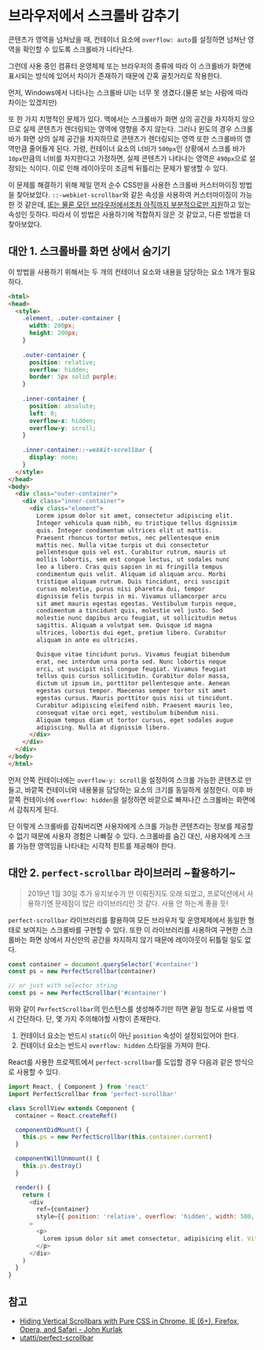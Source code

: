 # 브라우저에서 스크롤바 감추기

콘텐츠가 영역을 넘쳐났을 때, 컨테이너 요소에 `overflow: auto`를 설정하면 넘쳐난 영역을 확인할 수 있도록 스크롤바가 나타난다.

그런데 사용 중인 컴퓨터 운영체제 또는 브라우저의 종류에 따라 이 스크롤바가 화면에 표시되는 방식에 있어서 차이가 존재하기 때문에 간혹 골칫거리로 작용한다.

먼저, Windows에서 나타나는 스크롤바 UI는 너무 못 생겼다.(물론 보는 사람에 따라 차이는 있겠지만)

또 한 가지 치명적인 문제가 있다. 맥에서는 스크롤바가 화면 상의 공간을 차지하지 않으므로 실제 콘텐츠가 렌더링되는 영역에 영향을 주지 않는다. 그러나 윈도의 경우 스크롤바가 화면 상의 실제 공간을 차지하므로 콘텐츠가 렌더링되는 영역 또한 스크롤바의 영역만큼 줄어들게 된다. 가령, 컨테이너 요소의 너비가 `500px`인 상황에서 스크롤 바가 `10px`만큼의 너비를 차지한다고 가정하면, 실제 콘텐츠가 나타나는 영역은 `490px`으로 설정되는 식이다. 이로 인해 레이아웃이 조금씩 뒤틀리는 문제가 발생할 수 있다.

이 문제를 해결하기 위해 제일 먼저 순수 CSS만을 사용한 스크롤바 커스터마이징 방법을 찾아보았다. `::-webkiet-scrollbar`와 같은 속성을 사용하여 커스터마이징이 가능한 것 같은데, [IE는 물론 모던 브라우저에서조차 아직까지 부분적으로만 지원](https://caniuse.com/#feat=css-scrollbar)하고 있는 속성인 듯하다. 따라서 이 방법은 사용하기에 적합하지 않은 것 같았고, 다른 방법을 더 찾아보았다.

## 대안 1. 스크롤바를 화면 상에서 숨기기

이 방법을 사용하기 위해서는 두 개의 컨테이너 요소와 내용을 담당하는 요소 1개가 필요하다.

```html
<html>
<head>
  <style>
    .element, .outer-container {
      width: 200px;
      height: 200px;
    }
    
    .outer-container {
      position: relative;
      overflow: hidden;
      border: 5px solid purple;
    }
    
    .inner-container {
      position: absolute;
      left: 0;
      overflow-x: hidden;
      overflow-y: scroll;
    }
    
    .inner-container::-webkit-scrollbar {
      display: none;
    }
  </style>
</head>
<body>
  <div class="outer-container">
    <div class="inner-container">
      <div class="element">
        Lorem ipsum dolor sit amet, consectetur adipiscing elit.
        Integer vehicula quam nibh, eu tristique tellus dignissim
        quis. Integer condimentum ultrices elit ut mattis.
        Praesent rhoncus tortor metus, nec pellentesque enim
        mattis nec. Nulla vitae turpis ut dui consectetur
        pellentesque quis vel est. Curabitur rutrum, mauris ut
        mollis lobortis, sem est congue lectus, ut sodales nunc
        leo a libero. Cras quis sapien in mi fringilla tempus
        condimentum quis velit. Aliquam id aliquam arcu. Morbi
        tristique aliquam rutrum. Duis tincidunt, orci suscipit
        cursus molestie, purus nisi pharetra dui, tempor
        dignissim felis turpis in mi. Vivamus ullamcorper arcu
        sit amet mauris egestas egestas. Vestibulum turpis neque,
        condimentum a tincidunt quis, molestie vel justo. Sed
        molestie nunc dapibus arcu feugiat, ut sollicitudin metus
        sagittis. Aliquam a volutpat sem. Quisque id magna
        ultrices, lobortis dui eget, pretium libero. Curabitur
        aliquam in ante eu ultricies.

        Quisque vitae tincidunt purus. Vivamus feugiat bibendum
        erat, nec interdum urna porta sed. Nunc lobortis neque
        orci, ut suscipit nisl congue feugiat. Vivamus feugiat
        tellus quis cursus sollicitudin. Curabitur dolor massa,
        dictum ut ipsum in, porttitor pellentesque ante. Aenean
        egestas cursus tempor. Maecenas semper tortor sit amet
        egestas cursus. Mauris porttitor quis nisi ut tincidunt.
        Curabitur adipiscing eleifend nibh. Praesent mauris leo,
        consequat vitae orci eget, vestibulum bibendum nisi.
        Aliquam tempus diam ut tortor cursus, eget sodales augue
        adipiscing. Nulla at dignissim libero.
      </div>
    </div>
  </div>
</body>
</html>
```

먼저 안쪽 컨테이너에는 `overflow-y: scroll`을 설정하여 스크롤 가능한 콘텐츠로 만들고, 바깥쪽 컨테이너와 내용물을 담당하는 요소의 크기를 동일하게 설정한다. 이후 바깥쪽 컨테이너에 `overflow: hidden`을 설정하면 바깥으로 빠져나간 스크롤바는 화면에서 감춰지게 된다.

단 이렇게 스크롤바를 감춰버리면 사용자에게 스크롤 가능한 콘텐츠라는 정보를 제공할 수 없기 때문에 사용자 경험은 나빠질 수 있다. 스크롤바를 숨긴 대신, 사용자에게 스크롤 가능한 영역임을 나타내는 시각적 힌트를 제공해야 한다.

## 대안 2. `perfect-scrollbar` 라이브러리 ~활용하기~

> 2019년 1월 30일 추가
> 유지보수가 안 이뤄진지도 오래 되었고, 프로덕션에서 사용하기엔 문제점이 많은 라이브러리인 것 같다. 사용 안 하는게 좋을 듯!

`perfect-scrollbar` 라이브러리를 활용하여 모든 브라우저 및 운영체제에서 동일한 형태로 보여지는 스크롤바를 구현할 수 있다. 또한 이 라이브러리를 사용하여 구현한 스크롤바는 화면 상에서 자신만의 공간을 차지하지 않기 때문에 레이아웃이 뒤틀릴 일도 없다.

```javascript
const container = document.querySelector('#container')
const ps = new PerfectScrollbar(container)

// or just with selector string
const ps = new PerfectScrollbar('#container')
```

위와 같이 `PerfectScrollbar`의 인스턴스를 생성해주기만 하면 끝일 정도로 사용법 역시 간단하다. 단, 몇 가지 주의해야할 사항이 존재한다.

1. 컨테이너 요소는 반드시 `static`이 아닌 `position` 속성이 설정되있어야 한다.
2. 컨테이너 요소는 반드시 `overflow: hidden` 스타일을 가져야 한다.

React를 사용한 프로젝트에서 `perfect-scrollbar`를 도입할 경우 다음과 같은 방식으로 사용할 수 있다.

```javascript
import React, { Component } from 'react'
import PerfectScrollbar from 'perfect-scrollbar'

class ScrollView extends Component {
  container = React.createRef()

  componentDidMount() {
    this.ps = new PerfectScrollbar(this.container.current)
  }

  componentWillUnmount() {
    this.ps.destroy()
  }

  render() {
    return (
      <div
        ref={container}
        style={{ position: 'relative', overflow: 'hidden', width: 500, height: 500 }}
      >
        <p>
          Lorem ipsum dolor sit amet consectetur, adipisicing elit. Vitae voluptas vero deserunt incidunt unde. Maiores ipsam, quam maxime iure odit numquam et corrupti dolorem dolores temporibus iusto quos harum hic doloremque ad, eveniet minima? Natus blanditiis nihil eaque iusto minima fugiat in, non saepe asperiores id officia quidem recusandae commodi ex nam deserunt obcaecati corrupti, necessitatibus quasi consequatur optio quaerat hic dolor? Sequi magnam ducimus eaque, dignissimos placeat fuga itaque rerum non eius provident doloribus, nihil maiores! Earum voluptatibus, temporibus enim magnam exercitationem commodi repudiandae ex consequatur aliquam totam quibusdam aperiam quidem similique quaerat sint eum quasi asperiores facere quam.
        </p>
      </div>
    )
  }
}
```

## 참고

* [Hiding Vertical Scrollbars with Pure CSS in Chrome, IE (6+), Firefox, Opera, and Safari - John Kurlak](https://blogs.msdn.microsoft.com/kurlak/2013/11/03/hiding-vertical-scrollbars-with-pure-css-in-chrome-ie-6-firefox-opera-and-safari/)
* [utatti/perfect-scrollbar](https://github.com/utatti/perfect-scrollbar)
